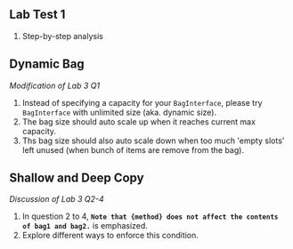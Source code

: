 ## Lab Test 1
1. Step-by-step analysis

## Dynamic Bag
*Modification of Lab 3 Q1*

1. Instead of specifying a capacity for your `BagInterface`, please try `BagInterface` with unlimited size (aka. dynamic size).
2. The bag size should auto scale up when it reaches current max capacity.
3. Ths bag size should also auto scale down when too much 'empty slots' left unused (when bunch of items are remove from the bag).

## Shallow and Deep Copy
*Discussion of Lab 3 Q2-4*

1. In question 2 to 4, **`Note that {method} does not affect the contents of bag1 and bag2.`** is emphasized.
2. Explore different ways to enforce this condition.